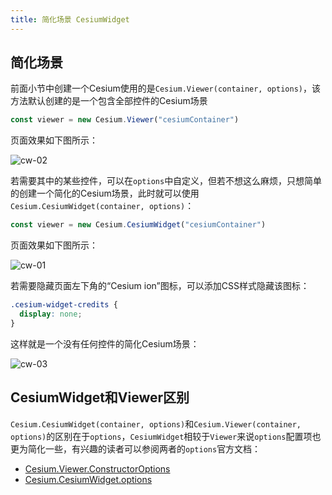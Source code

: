 ```yaml
---
title: 简化场景 CesiumWidget
---
```


## 简化场景

前面小节中创建一个Cesium使用的是`Cesium.Viewer(container, options)`，该方法默认创建的是一个包含全部控件的Cesium场景

```javascript
const viewer = new Cesium.Viewer("cesiumContainer")
```

页面效果如下图所示：

![cw-02](/cesium-docs/assets/img/guide/cw-02.png)

若需要其中的某些控件，可以在`options`中自定义，但若不想这么麻烦，只想简单的创建一个简化的Cesium场景，此时就可以使用`Cesium.CesiumWidget(container, options)`：

```javascript
const viewer = new Cesium.CesiumWidget("cesiumContainer")
```

页面效果如下图所示：

![cw-01](/cesium-docs/assets/img/guide/cw-01.png)

若需要隐藏页面左下角的“Cesium ion”图标，可以添加CSS样式隐藏该图标：

```css
.cesium-widget-credits {
  display: none;
}
```

这样就是一个没有任何控件的简化Cesium场景：

![cw-03](/cesium-docs/assets/img/guide/cw-03.png)

## CesiumWidget和Viewer区别

`Cesium.CesiumWidget(container, options)`和`Cesium.Viewer(container, options)`的区别在于`options`，`CesiumWidget`相较于`Viewer`来说`options`配置项也更为简化一些，有兴趣的读者可以参阅两者的`options`官方文档：

- [Cesium.Viewer.ConstructorOptions](https://cesium.com/learn/cesiumjs/ref-doc/Viewer.html#.ConstructorOptions)
- [Cesium.CesiumWidget.options](https://cesium.com/learn/cesiumjs/ref-doc/CesiumWidget.html?classFilter=CesiumWidget)


